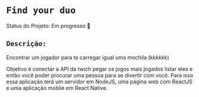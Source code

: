 # `Find your duo`

Status do Projeto: Em progresso :hammer:

## `Descrição:`

Encontrar um jogador para te carregar igual uma mochila (kkkkkk)

Objetivo é conectar a API da twich pegar os jogos mais jogados listar eles e então você poder procurar uma pessoa para se divertir com você.
Para isso essa aplicação terá um servidor em NodeJS, uma página web com ReactJS e uma aplicação mobile em React Native.
